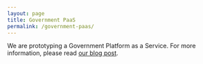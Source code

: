 ```yaml
---
layout: page
title: Government PaaS
permalink: /government-paas/
---
```

We are prototyping a Government Platform as a Service. For more information,
please read [our blog
post](https://gds.blog.gov.uk/2015/09/08/building-a-platform-to-host-digital-services/).
